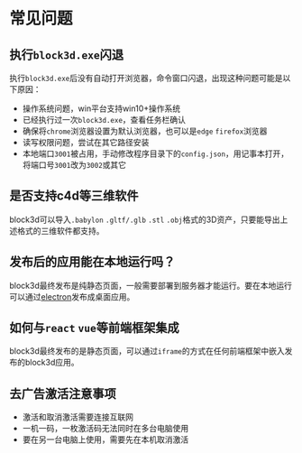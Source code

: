 # 常见问题

## 执行`block3d.exe`闪退

执行`block3d.exe`后没有自动打开浏览器，命令窗口闪退，出现这种问题可能是以下原因：
- 操作系统问题，win平台支持win10+操作系统
- 已经执行过一次`block3d.exe`，查看任务栏确认
- 确保将`chrome`浏览器设置为默认浏览器，也可以是`edge` `firefox`浏览器
- 读写权限问题，尝试在其它路径安装
- 本地端口`3001`被占用，手动修改程序目录下的`config.json`，用记事本打开，将端口号`3001`改为`3002`或其它

## 是否支持c4d等三维软件

block3d可以导入`.babylon` `.gltf/.glb` `.stl` `.obj`格式的3D资产，只要能导出上述格式的三维软件都支持。

## 发布后的应用能在本地运行吗？

block3d最终发布是纯静态页面，一般需要部署到服务器才能运行。要在本地运行可以通过[electron](https://www.electronjs.org/)发布成桌面应用。

## 如何与`react` `vue`等前端框架集成

block3d最终发布的是静态页面，可以通过`iframe`的方式在任何前端框架中嵌入发布的block3d应用。

## 去广告激活注意事项

- 激活和取消激活需要连接互联网
- 一机一码，一枚激活码无法同时在多台电脑使用
- 要在另一台电脑上使用，需要先在本机取消激活